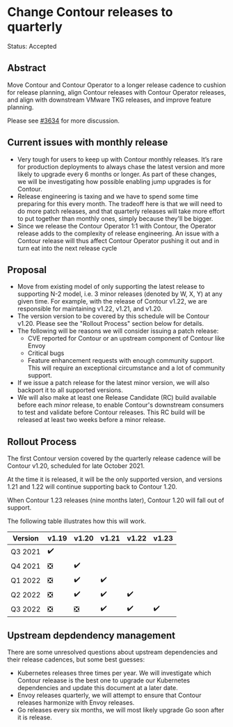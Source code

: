 # Change Contour releases to quarterly

Status: Accepted

## Abstract
Move Contour and Contour Operator to a longer release cadence to cushion for release planning, align Contour releases with Contour Operator releases, and align with downstream VMware TKG releases, and improve feature planning. 

Please see [#3634](https://github.com/projectcontour/contour/issues/3634) for more discussion.

## Current issues with monthly release
* Very tough for users to keep up with Contour monthly releases. It’s rare for production deployments to always chase the latest version and more likely to upgrade every 6 months or longer. As part of these changes, we will be investigating how possible enabling jump upgrades is for Contour.
* Release engineering is taxing and we have to spend some time preparing for this every month. The tradeoff here is that we will need to do more patch releases, and that quarterly releases will take more effort to put together than monthly ones, simply because they'll be bigger.
* Since we release the Contour Operator 1:1 with Contour, the Operator release adds to the complexity of release engineering.  An issue with a Contour release will thus affect Contour Operator pushing it out and in turn eat into the next release cycle

## Proposal

*  Move from existing model of only supporting the latest release to supporting N-2 model, i.e. 3 minor releases (denoted by W, X, Y) at any given time.  For example, with the release of Contour v1.22, we are responsible for maintaining v1.22, v1.21, and v1.20.
*  The version version to be covered by this schedule will be Contour v1.20. Please see the "Rollout Process" section below for details.
*  The following will be reasons we will consider issuing a patch release:
   * CVE reported for Contour or an upstream component of Contour like Envoy
   * Critical bugs 
   * Feature enhancement requests with enough community support. This will require an exceptional circumstance and a lot of community support.
* If we issue a patch release for the latest minor version, we will also backport it to all supported versions.
* We will also make at least one Release Candidate (RC) build available before each *minor* release, to enable Contour's downstream consumers to test and validate before Contour releases. This RC build will be released at least two weeks before a minor release.

## Rollout Process

The first Contour version covered by the quarterly release cadence will be Contour v1.20, scheduled for late October 2021.

At the time it is released, it will be the only supported version, and versions 1.21 and 1.22 will continue supporting back to Contour 1.20.

When Contour 1.23 releases (nine months later), Contour 1.20 will fall out of support.

The following table illustrates how this will work.

| Version |v1.19 |v1.20|v1.21|v1.22|v1.23|
|---------|--------|-------|-------|-------|-------|
|Q3 2021  | :heavy_check_mark: |
|Q4 2021  | :negative_squared_cross_mark: | :heavy_check_mark: |
|Q1 2022  | :negative_squared_cross_mark: | :heavy_check_mark: |:heavy_check_mark: |
|Q2 2022  | :negative_squared_cross_mark: | :heavy_check_mark: |:heavy_check_mark: |:heavy_check_mark: |
|Q3 2022  | :negative_squared_cross_mark: | :negative_squared_cross_mark: |:heavy_check_mark: |:heavy_check_mark: | :heavy_check_mark: |

## Upstream depdendency management

There are some unresolved questions about upstream dependencies and their release cadences, but some best guesses:
* Kubernetes releases three times per year. We will investigate which Contour releaase is the best one to upgrade our Kubernetes dependencies and update this document at a later date.
* Envoy releases quarterly, we will attempt to ensure that Contour releases harmonize with Envoy releases.
* Go releases every six months, we will most likely upgrade Go soon after it is release.
